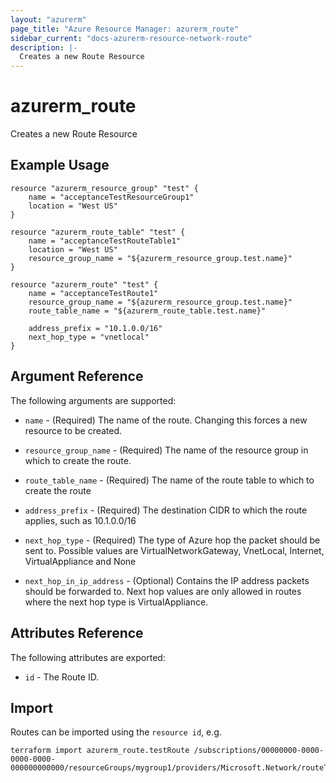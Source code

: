 ```yaml
---
layout: "azurerm"
page_title: "Azure Resource Manager: azurerm_route"
sidebar_current: "docs-azurerm-resource-network-route"
description: |-
  Creates a new Route Resource
---
```


# azurerm\_route

Creates a new Route Resource

## Example Usage

```
resource "azurerm_resource_group" "test" {
    name = "acceptanceTestResourceGroup1"
    location = "West US"
}

resource "azurerm_route_table" "test" {
    name = "acceptanceTestRouteTable1"
    location = "West US"
    resource_group_name = "${azurerm_resource_group.test.name}"
}

resource "azurerm_route" "test" {
    name = "acceptanceTestRoute1"
    resource_group_name = "${azurerm_resource_group.test.name}"
    route_table_name = "${azurerm_route_table.test.name}"

    address_prefix = "10.1.0.0/16"
    next_hop_type = "vnetlocal"
}
```

## Argument Reference

The following arguments are supported:

* `name` - (Required) The name of the route. Changing this forces a
    new resource to be created.

* `resource_group_name` - (Required) The name of the resource group in which to
    create the route.


* `route_table_name` - (Required) The name of the route table to which to create the route

* `address_prefix` - (Required) The destination CIDR to which the route applies, such as 10.1.0.0/16

* `next_hop_type` - (Required) The type of Azure hop the packet should be sent to.
                               Possible values are VirtualNetworkGateway, VnetLocal, Internet, VirtualAppliance and None

* `next_hop_in_ip_address` - (Optional) Contains the IP address packets should be forwarded to. Next hop values are only allowed in routes where the next hop type is VirtualAppliance.

## Attributes Reference

The following attributes are exported:

* `id` - The Route ID.

## Import


Routes can be imported using the `resource id`, e.g.
```
terraform import azurerm_route.testRoute /subscriptions/00000000-0000-0000-0000-000000000000/resourceGroups/mygroup1/providers/Microsoft.Network/routeTables/mytable1/routes/myroute1
```
